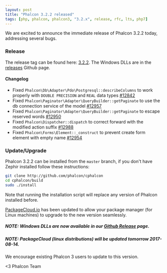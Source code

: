 ```yaml
---
layout: post
title: "Phalcon 3.2.2 released"
tags: [php, phalcon, phalcon3, "3.2.x", release, rfc, lts, php7]
---
```


We are excited to announce the immediate release of Phalcon 3.2.2 today, addressing several bugs. 

### Release
The release tag can be found here: [3.2.2](https://github.com/phalcon/cphalcon/releases/tag/v3.2.2). The Windows DLLs are in the [releases](https://github.com/phalcon/cphalcon/releases/) Github page.

#### Changelog
- Fixed `Phalcon\Db\Adapter\Pdo\Postgresql::describeColumns` to work properly with `DOUBLE PRECISION` and `REAL` data types [#12842](https://github.com/phalcon/cphalcon/issues/12842)
- Fixed `Phalcon\Paginator\Adapter\QueryBuilder::getPaginate` to use the db connection service of the model [#12957](https://github.com/phalcon/cphalcon/issues/12957)
- Fixed `Phalcon\Paginator\Adapter\QueryBuilder::getPaginate` to escape reserved words [#12950](https://github.com/phalcon/cphalcon/issues/12950)
- Fixed `Phalcon\Dispatcher::dispatch` to correct forward with the modified action suffix [#12988](https://github.com/phalcon/cphalcon/pull/12988)
- Fixed `Phalcon\Forms\Element::_construct` to prevent create form element with empty name [#12954](https://github.com/phalcon/cphalcon/pull/12954)

### Update/Upgrade
Phalcon 3.2.2 can be installed from the `master` branch, if you don't have Zephir installed follow these instructions:

```sh
git clone http://github.com/phalcon/cphalcon
cd cphalcon/build
sudo ./install
```

Note that running the installation script will replace any version of Phalcon installed before.

[PackageCloud.io](https://packagecloud.io/phalcon/stable) has been updated to allow your package manager (for Linux machines) to upgrade to the new version seamlessly.

<h5 class="alert alert-danger">
<strong>NOTE</strong>: Windows DLLs are now available in our <a href="https://github.com/phalcon/cphalcon/releases/tag/v3.2.2">Github Release</a> page.
</h5>

<h5 class="alert alert-info">
<strong>NOTE</strong>: PackageCloud (linux distributions) will be updated tomorrow 2017-08-14.
</h5>

We encourage existing Phalcon 3 users to update to this version.


<3 Phalcon Team

